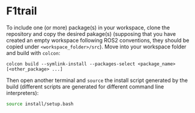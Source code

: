 # F1trail
To include one (or more) package(s) in your workspace, clone the repository and copy the desired pakage(s) (supposing that you have created an empty workspace following ROS2 conventions, they should be copied under ```<workspace_folder>/src```).
Move into your workspace folder and build with ```colcon```:
```
colcon build --symlink-install --packages-select <package_name> [<other_package> ...]
```
Then open another terminal and ```source``` the install script generated by the build (different scripts are generated for different command line interpreters):

```bash
source install/setup.bash
```